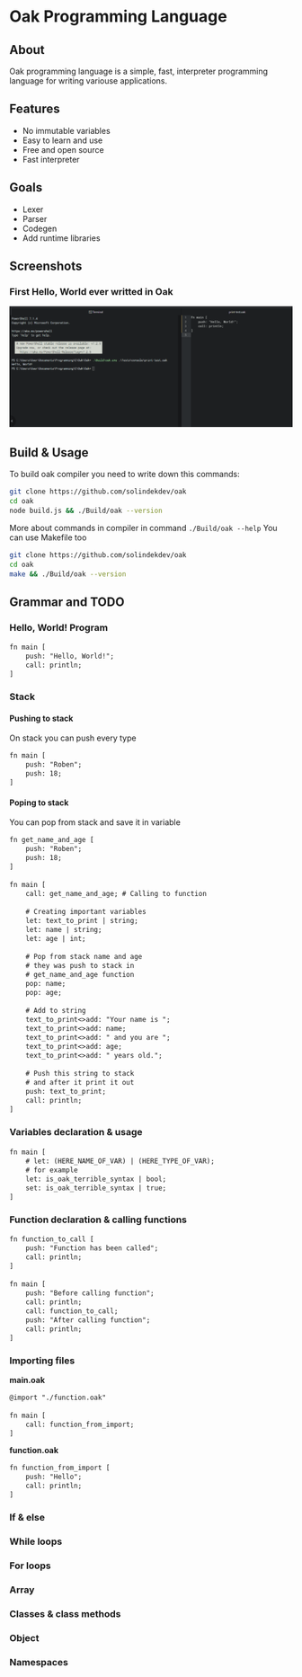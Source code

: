 # Oak Programming Language
## About
Oak programming language is a simple, fast, interpreter programming language for writing variouse applications.
## Features
- No immutable variables
- Easy to learn and use
- Free and open source
- Fast interpreter
## Goals
- Lexer
- Parser
- Codegen
- Add runtime libraries
## Screenshots
### First Hello, World ever writted in Oak
![First Hello, World!](Screenshots/first_hello_world.png)
## Build & Usage
To build oak compiler you need to write down this commands:
```bash
git clone https://github.com/solindekdev/oak
cd oak
node build.js && ./Build/oak --version
```
More about commands in compiler in command `./Build/oak --help`
You can use Makefile too
```bash
git clone https://github.com/solindekdev/oak
cd oak
make && ./Build/oak --version
```
## Grammar and TODO
### Hello, World! Program
```
fn main [
    push: "Hello, World!";
    call: println;
]
```
### Stack
#### Pushing to stack
On stack you can push every type
```
fn main [
    push: "Roben";
    push: 18;
]
```
#### Poping to stack
You can pop from stack and save it in variable
```
fn get_name_and_age [
    push: "Roben";
    push: 18;
]

fn main [
    call: get_name_and_age; # Calling to function

    # Creating important variables
    let: text_to_print | string;
    let: name | string;
    let: age | int;

    # Pop from stack name and age
    # they was push to stack in
    # get_name_and_age function
    pop: name;
    pop: age;

    # Add to string
    text_to_print<>add: "Your name is ";
    text_to_print<>add: name;
    text_to_print<>add: " and you are ";
    text_to_print<>add: age;
    text_to_print<>add: " years old.";

    # Push this string to stack
    # and after it print it out
    push: text_to_print;
    call: println;
]
```
### Variables declaration & usage
```
fn main [
    # let: (HERE_NAME_OF_VAR) | (HERE_TYPE_OF_VAR);
    # for example
    let: is_oak_terrible_syntax | bool;
    set: is_oak_terrible_syntax | true;
]
```
### Function declaration & calling functions
```
fn function_to_call [
    push: "Function has been called";
    call: println;
]

fn main [
    push: "Before calling function";
    call: println;
    call: function_to_call;
    push: "After calling function";
    call: println;
]
```
### Importing files
**main.oak**
```
@import "./function.oak"

fn main [
    call: function_from_import;
]
```
**function.oak**
```
fn function_from_import [
    push: "Hello";
    call: println;
]
```
### If & else
### While loops
### For loops
### Array
### Classes & class methods
### Object
### Namespaces

